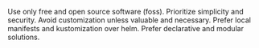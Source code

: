 Use only free and open source software (foss).
Prioritize simplicity and security.
Avoid customization unless valuable and necessary.
Prefer local manifests and kustomization over helm.
Prefer declarative and modular solutions.

